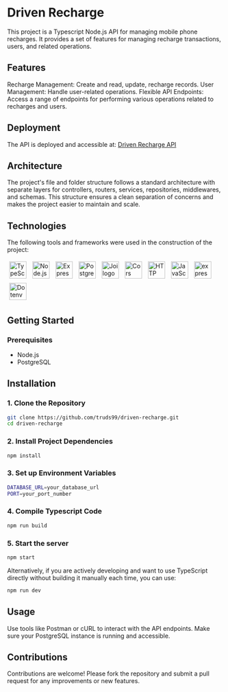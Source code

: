 # Driven Recharge

This project is a Typescript Node.js API for managing mobile phone recharges. It provides a set of features for managing recharge transactions, users, and related operations.

## Features
Recharge Management: Create and read, update, recharge records.
User Management: Handle user-related operations.
Flexible API Endpoints: Access a range of endpoints for performing various operations related to recharges and users.

## Deployment
The API is deployed and accessible at: [Driven Recharge API](https://driven-recharge.onrender.com)

## Architecture
The project's file and folder structure follows a standard architecture with separate layers for controllers, routers, services, repositories, middlewares, and schemas. This structure ensures a clean separation of concerns and makes the project easier to maintain and scale.

## Technologies
The following tools and frameworks were used in the construction of the project:<br>
<p>
    <img style='margin: 5px;' src="https://img.shields.io/badge/TypeScript-3178C6?style=for-the-badge&logo=typescript&logoColor=white" height="40" alt="TypeScript logo" />
    <img style='margin: 5px;' src="https://img.shields.io/badge/Node.js-43853D?style=for-the-badge&logo=node.js&logoColor=white" height="40" alt="Node.js logo" />
    <img style='margin: 5px;' src="https://img.shields.io/badge/Express-000000?style=for-the-badge&logo=express&logoColor=white" height="40" alt="Express logo" />
    <img style='margin: 5px;' src="https://img.shields.io/badge/PostgreSQL-336791?style=for-the-badge&logo=postgresql&logoColor=white" height="40" alt="PostgreSQL logo" />
    <img style='margin: 5px;' src="https://img.shields.io/badge/Joi-336699?style=for-the-badge&logo=auth0&logoColor=white" height="40" alt="Joi logo" />
    <img style='margin: 5px;' src="https://img.shields.io/badge/Cors-FF6F91?style=for-the-badge&logo=cors&logoColor=white" height="40" alt="Cors logo" />
    <img style='margin: 5px;' src="https://img.shields.io/badge/HTTP_Status-5D5D5D?style=for-the-badge&logo=http-status&logoColor=white" height="40" alt="HTTP Status logo" />
    <img style='margin: 5px;' src="https://img.shields.io/badge/JavaScript-F7DF1E?style=for-the-badge&logo=javascript&logoColor=black" height="40" alt="JavaScript logo" />
    <img style='margin: 5px;' src="https://img.shields.io/badge/express--async--errors-000000?style=for-the-badge&logo=express&logoColor=white" height="40" alt="express-async-errors logo" />
    <img style='margin: 5px;' src="https://img.shields.io/badge/Dotenv-0A6C14?style=for-the-badge&logo=dotenv&logoColor=white" height="40" alt="Dotenv logo" />
</p>

## Getting Started

### Prerequisites

- Node.js
- PostgreSQL

## Installation

### 1. Clone the Repository

```bash
git clone https://github.com/truds99/driven-recharge.git
cd driven-recharge
```

### 2. Install Project Dependencies

```bash
npm install
```

### 3. Set up Environment Variables

```bash
DATABASE_URL=your_database_url
PORT=your_port_number
```

### 4. Compile Typescript Code

```bash
npm run build
```

### 5. Start the server

```bash
npm start
```
Alternatively, if you are actively developing and want to use TypeScript directly without building it manually each time, you can use:

```bash
npm run dev
```

## Usage
Use tools like Postman or cURL to interact with the API endpoints. Make sure your PostgreSQL instance is running and accessible.

## Contributions
Contributions are welcome! Please fork the repository and submit a pull request for any improvements or new features.

